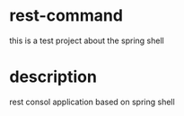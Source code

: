 # rest-command
this is a test project about the spring shell

# description
rest consol application based on spring shell
